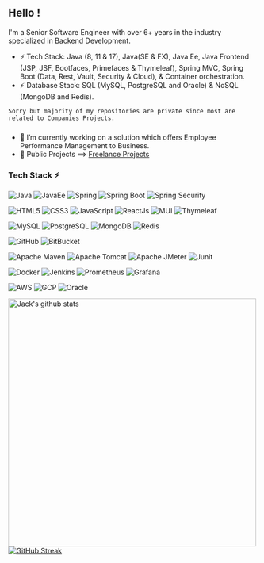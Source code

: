 ## Hello !

I'm a Senior Software Engineer with over 6+ years in the industry specialized in Backend Development. 
- ⚡ Tech Stack: Java (8, 11 & 17), Java(SE & FX), Java Ee, Java Frontend (JSP, JSF, Bootfaces, Primefaces & Thymeleaf), Spring MVC, Spring Boot (Data, Rest, Vault, Security & Cloud), & Container orchestration.
- ⚡ Database Stack: SQL (MySQL, PostgreSQL and Oracle) & NoSQL (MongoDB and Redis).

`Sorry but majority of my repositories are private since most are related to Companies Projects.`


###

- 🔭 I’m currently working on a solution which offers Employee Performance Management to Business.
- 🌱 Public Projects ==> [Freelance Projects](https://github.com/freelancing-open)  <!-- Interview Projects  -->



### Tech Stack ⚡


![Java](https://img.shields.io/badge/Java-%23000.svg?style=for-the-badge&logo=openjdk&logoColor=white)
![JavaEe](https://img.shields.io/badge/JavaEe-%23000.svg?style=for-the-badge&logo=java&logoColor=white)
![Spring](https://img.shields.io/badge/Spring-%23000.svg?style=for-the-badge&logo=spring&logoColor=white)
![Spring Boot](https://img.shields.io/badge/spring_boot-%23000.svg?style=for-the-badge&logo=springboot&logoColor=white)
![Spring Security](https://img.shields.io/badge/spring_security-%23000.svg?style=for-the-badge&logo=springsecurity&logoColor=white)

![HTML5](https://img.shields.io/badge/html5-%23000.svg?style=for-the-badge&logo=html5&logoColor=white)
![CSS3](https://img.shields.io/badge/css3-%23000.svg?style=for-the-badge&logo=css3&logoColor=white)
![JavaScript](https://img.shields.io/badge/javascript-%23000.svg?style=for-the-badge&logo=javascript&logoColor=white)
![ReactJs](https://img.shields.io/badge/react-%23000.svg?style=for-the-badge&logo=react&logoColor=white)
![MUI](https://img.shields.io/badge/material_ui-%23000.svg?style=for-the-badge&logo=mui&logoColor=white)
![Thymeleaf](https://img.shields.io/badge/thymeleaf-%23000.svg?style=for-the-badge&logo=thymeleaf&logoColor=white)

![MySQL](https://img.shields.io/badge/mysql-%23000.svg?style=for-the-badge&logo=mysql&logoColor=white)
![PostgreSQL](https://img.shields.io/badge/postgresql-%23000.svg?style=for-the-badge&logo=postgresql&logoColor=white)
![MongoDB](https://img.shields.io/badge/mongodb-%23000.svg?style=for-the-badge&logo=mongodb&logoColor=white)
![Redis](https://img.shields.io/badge/redis-%23000.svg?style=for-the-badge&logo=redis&logoColor=white)


![GitHub](https://img.shields.io/badge/GitHub-%23000.svg?style=for-the-badge&logo=github&logoColor=white)
![BitBucket](https://img.shields.io/badge/Bitbucket-%23000.svg?style=for-the-badge&logo=bitbucket&logoColor=white)

![Apache Maven](https://img.shields.io/badge/apache_maven-%23000.svg?style=for-the-badge&logo=apachemaven&logoColor=white)
![Apache Tomcat](https://img.shields.io/badge/apache_tomcat-%23000.svg?style=for-the-badge&logo=apachetomcat&logoColor=white)
![Apache JMeter](https://img.shields.io/badge/apche_jmeter-%23000.svg?style=for-the-badge&logo=apachejmeter&logoColor=white)
![Junit](https://img.shields.io/badge/junit5-%23000.svg?style=for-the-badge&logo=junit5&logoColor=white)

![Docker](https://img.shields.io/badge/docker-%23000.svg?style=for-the-badge&logo=docker&logoColor=white)
![Jenkins](https://img.shields.io/badge/jenkins-%23000.svg?style=for-the-badge&logo=jenkins&logoColor=white)
![Prometheus](https://img.shields.io/badge/prometheus-%23000.svg?style=for-the-badge&logo=prometheus&logoColor=white)
![Grafana](https://img.shields.io/badge/grafana-%23000.svg?style=for-the-badge&logo=grafana&logoColor=white)

![AWS](https://img.shields.io/badge/aws-%23000.svg?style=for-the-badge&logo=amazonaws&logoColor=white)
![GCP](https://img.shields.io/badge/google_cloud-%23000.svg?style=for-the-badge&logo=googlecloud&logoColor=white)
![Oracle](https://img.shields.io/badge/oracle_cloud-%23000.svg?style=for-the-badge&logo=oracle&logoColor=white)



<a href="https://github.com/hackcoderr/github-readme-stats">
  <img align="left" width=500 src="https://github-readme-stats.anuraghazra1.vercel.app/api?username=Jackb01&count_private=true&show_icons=true&include_all_commits=true&theme=react&border=61dafb&hide_border=true" alt="Jack's github stats" />
</a> 


[![GitHub Streak](https://streak-stats.demolab.com/?user=Jackb01&theme=highcontrast&border_radius=7&date_format=j%20M%5B%20Y%5D)](https://git.io/streak-stats)

<!--
<a href="https://github.com/anuraghazra/github-readme-stats">
  <img align="center" src="https://github-readme-stats.vercel.app/api?username=jackb01&count_private=true&show_icons=true&include_all_commits=true&hide_border=false&hide_title=true&hide=stars,prs" />
</a>
<a href="https://github.com/anuraghazra/github-readme-stats">
  <img align="center" src="https://github-readme-stats.vercel.app/api/top-langs/?username=jackb01&langs_count=3&hide_title=true&hide_border=true" />
</a>
-->

<!--
**Jackb01/jackb01** is a ✨ _special_ ✨ repository because its `README.md` (this file) appears on your GitHub profile.

Here are some ideas to get you started:

- 🔭 I’m currently working on ...
- 🌱 I’m currently learning ...
- 👯 I’m looking to collaborate on ...
- 🤔 I’m looking for help with ...
- 💬 Ask me about ...
- 📫 How to reach me: ...
- 😄 Pronouns: ...
- ⚡ Fun fact: ...

- 📫 How to reach me: contact@jackb01.com.

-->
